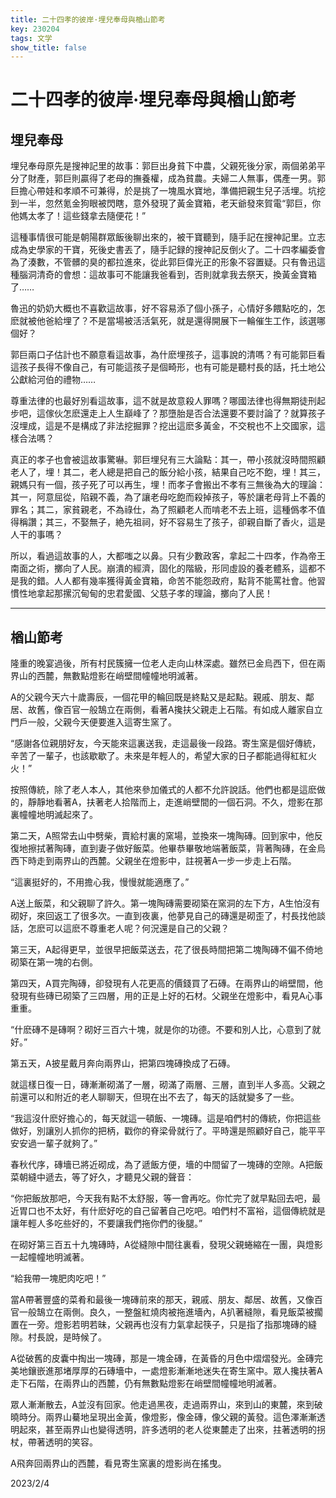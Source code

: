 ```yaml
---
title: 二十四孝的彼岸·埋兒奉母與楢山節考
key: 230204
tags: 文学
show_title: false
---
```


# 二十四孝的彼岸·埋兒奉母與楢山節考

## 埋兒奉母

埋兒奉母原先是搜神記里的故事：郭巨出身貧下中農，父親死後分家，兩個弟弟平分了財產，郭巨則贏得了老母的撫養權，成為貧農。夫婦二人無事，偶產一男。郭巨擔心帶娃和孝順不可兼得，於是挑了一塊風水寶地，準備把親生兒子活埋。坑挖到一半，忽然氪金狗眼被閃瞎，意外發現了黃金寶箱，老天爺發來賀電“郭巨，你他媽太孝了！這些錢拿去隨便花！”

這種事情很可能是朝陽群眾飯後聊出來的，被干寶聽到，隨手記在搜神記里。立志成為史學家的干寶，死後史書丟了，隨手記録的搜神記反倒火了。二十四孝編委會為了湊數，不管髒的臭的都拉進來，從此郭巨偉光正的形象不容置疑。只有魯迅這種腦洞清奇的會想：這故事可不能讓我爸看到，否則就拿我去祭天，換黃金寶箱了……

魯迅的奶奶大概也不喜歡這故事，好不容易添了個小孫子，心情好多餵點吃的，怎麽就被他爸給埋了？不是當場被活活氣死，就是還得開展下一輪催生工作，該選哪個好？

郭巨兩口子估計也不願意看這故事，為什麽埋孩子，這事說的清嗎？有可能郭巨看這孩子長得不像自己，有可能這孩子是個畸形，也有可能是聽村長的話，托土地公公獻給河伯的禮物……

尊重法律的也最好別看這故事，這不就是故意殺人罪嗎？哪國法律也得無期徒刑起步吧，這傢伙怎麽還走上人生巔峰了？那墮胎是否合法還要不要討論了？就算孩子沒埋成，這是不是構成了非法挖掘罪？挖出這麽多黃金，不交稅也不上交國家，這樣合法嗎？

真正的孝子也會被這故事驚嚇。郭巨埋兒有三大論點：其一，帶小孩就沒時間照顧老人了，埋！其二，老人總是把自己的飯分給小孩，結果自己吃不飽，埋！其三，親媽只有一個，孩子死了可以再生，埋！而孝子會搬出不孝有三無後為大的理論：其一，阿意屈從，陷親不義，為了讓老母吃飽而殺掉孩子，等於讓老母背上不義的罪名；其二，家貧親老，不為祿仕，為了照顧老人而啃老不去上班，這種僞孝不值得稱讚；其三，不娶無子，絶先祖祠，好不容易生了孩子，卻親自斷了香火，這是人干的事嗎？

所以，看過這故事的人，大都嗤之以鼻。只有少數政客，拿起二十四孝，作為帝王南面之術，擲向了人民。崩潰的經濟，固化的階級，形同虛設的養老體系，這都不是我的錯。人人都有幾率獲得黃金寶箱，命苦不能怨政府，點背不能罵社會。他習慣性地拿起那摞沉甸甸的忠君愛國、父慈子孝的理論，擲向了人民！

---

## 楢山節考

隆重的晚宴過後，所有村民簇擁一位老人走向山林深處。雖然已金烏西下，但在兩界山的西麓，無數點燈影在峭壁間幢幢地明滅著。

A的父親今天六十歲壽辰，一個花甲的輪回既是終點又是起點。親戚、朋友、鄰居、故舊，像百官一般鵠立在兩側，看著A攙扶父親走上石階。有如成人離家自立門戶一般，父親今天便要進入這寄生窯了。

“感謝各位親朋好友，今天能來這裏送我，走這最後一段路。寄生窯是個好傳統，辛苦了一輩子，也該歇歇了。未來是年輕人的，希望大家的日子都能過得紅紅火火！”

按照傳統，除了老人本人，其他來參加儀式的人都不允許說話。他們也都是這麽做的，靜靜地看著A，扶著老人拾階而上，走進峭壁間的一個石洞。不久，燈影在那裏幢幢地明滅起來了。

第二天，A照常去山中劈柴，賣給村裏的窯場，並換來一塊陶磚。回到家中，他反復地擦拭著陶磚，直到妻子做好飯菜。他畢恭畢敬地端著飯菜，背著陶磚，在金烏西下時走到兩界山的西麓。父親坐在燈影中，註視著A一步一步走上石階。

“這裏挺好的，不用擔心我，慢慢就能適應了。”

A送上飯菜，和父親聊了許久。第一塊陶磚需要砌築在窯洞的左下方，A生怕沒有砌好，來回返工了很多次。一直到夜裏，他夢見自己的磚還是砌歪了，村長找他談話，怎麽可以這麽不尊重老人呢？何況還是自己的父親？

第三天，A起得更早，並很早把飯菜送去，花了很長時間把第二塊陶磚不偏不倚地砌築在第一塊的右側。

第四天，A買完陶磚，卻發現有人花更高的價錢買了石磚。在兩界山的峭壁間，他發現有些磚已砌築了三四層，用的正是上好的石材。父親坐在燈影中，看見A心事重重。

“什麽磚不是磚啊？砌好三百六十塊，就是你的功德。不要和別人比，心意到了就好。”

第五天，A披星戴月奔向兩界山，把第四塊磚換成了石磚。

就這樣日復一日，磚漸漸砌滿了一層，砌滿了兩層、三層，直到半人多高。父親之前還可以和附近的老人聊聊天，但現在出不去了，每天的話就變多了一些。

“我這沒什麽好擔心的，每天就這一頓飯、一塊磚。這是咱們村的傳統，你把這些做好，別讓別人抓你的把柄，戳你的脊梁骨就行了。平時還是照顧好自己，能平平安安過一輩子就夠了。”

春秋代序，磚墻已將近砌成，為了遞飯方便，墻的中間留了一塊磚的空隙。A把飯菜朝縫中遞去，等了好久，才聽見父親的聲音：

“你把飯放那吧，今天我有點不太舒服，等一會再吃。你忙完了就早點回去吧，最近胃口也不太好，有什麽好吃的自己留著自己吃吧。咱們村不富裕，這個傳統就是讓年輕人多吃些好的，不要讓我們拖你們的後腿。”

在砌好第三百五十九塊磚時，A從縫隙中間往裏看，發現父親蜷縮在一團，與燈影一起幢幢地明滅著。

“給我帶一塊肥肉吃吧！”

當A帶著豐盛的菜肴和最後一塊磚前來的那天，親戚、朋友、鄰居、故舊，又像百官一般鵠立在兩側。良久，一整盤紅燒肉被拖進墻內，A扒著縫隙，看見飯菜被擱置在一旁。燈影若明若昧，父親再也沒有力氣拿起筷子，只是指了指那塊磚的縫隙。村長說，是時候了。

A從破舊的皮囊中掏出一塊磚，那是一塊金磚，在黃昏的月色中熠熠發光。金磚完美地鑲嵌進那堵厚厚的石磚墻中，一處燈影漸漸地迷失在寄生窯中。眾人攙扶著A走下石階，在兩界山的西麓，仍有無數點燈影在峭壁間幢幢地明滅著。

眾人漸漸散去，A並沒有回家。他走過黑夜，走過兩界山，來到山的東麓，來到破曉時分。兩界山驀地呈現出金黃，像燈影，像金磚，像父親的黃發。這色澤漸漸透明起來，甚至兩界山也變得透明，許多透明的老人從東麓走了出來，拄著透明的拐杖，帶著透明的笑容。

A飛奔回兩界山的西麓，看見寄生窯裏的燈影尚在搖曳。


2023/2/4